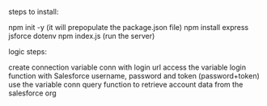 steps to install:

npm init -y (it will prepopulate the package.json file)
npm install express jsforce dotenv
npm index.js (run the server)

logic steps:

create connection variable conn with login url 
access the variable login function with Salesforce username, password and token (password+token)
use the variable conn query function to retrieve account data from the salesforce org